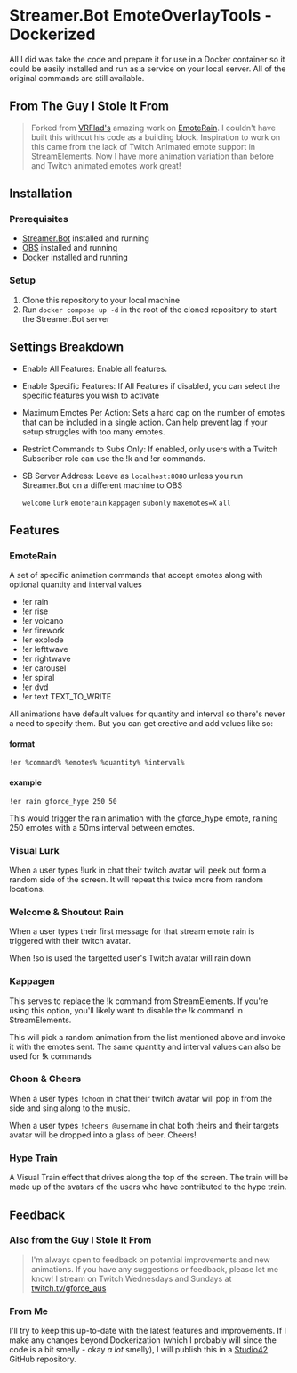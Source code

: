 # Streamer.Bot EmoteOverlayTools - Dockerized

All I did was take the code and prepare it for use in a Docker container so it could be easily installed and run as a service on your local server. All of the original commands are still available.

## From The Guy I Stole It From

> Forked from [VRFlad's](https://vrflad.com) amazing work on [EmoteRain](https://codepen.io/vrflad/pen/VwMYaYo). I couldn't have built this without his code as a building block.
> Inspiration to work on this came from the lack of Twitch Animated emote support in StreamElements. Now I have more animation variation than before and Twitch animated emotes work great!

## Installation

### Prerequisites

- [Streamer.Bot](https://streamer.bot) installed and running
- [OBS](https://obsproject.com/) installed and running
- [Docker](https://www.docker.com/) installed and running

### Setup

1. Clone this repository to your local machine
2. Run `docker compose up -d` in the root of the cloned repository to start the Streamer.Bot server

## Settings Breakdown

- Enable All Features: Enable all features.
- Enable Specific Features: If All Features if disabled, you can select the specific features you wish to activate
- Maximum Emotes Per Action: Sets a hard cap on the number of emotes that can be included in a single action. Can help prevent lag if your setup struggles with too many emotes.
- Restrict Commands to Subs Only: If enabled, only users with a Twitch Subscriber role can use the !k and !er commands.
- SB Server Address: Leave as `localhost:8080` unless you run Streamer.Bot on a different machine to OBS

    `welcome`
    `lurk`
    `emoterain`
    `kappagen`
    `subonly`
    `maxemotes=X`
    `all`

## Features

### EmoteRain

A set of specific animation commands that accept emotes along with optional quantity and interval values

- !er rain
- !er rise
- !er volcano
- !er firework
- !er explode
- !er lefttwave
- !er rightwave
- !er carousel
- !er spiral
- !er dvd
- !er text TEXT_TO_WRITE

All animations have default values for quantity and interval so there's never a need to specify them. But you can get creative and add values like so:

#### format

`!er %command% %emotes% %quantity% %interval%`

#### example

`!er rain gforce_hype 250 50`

This would trigger the rain animation with the gforce_hype emote, raining 250 emotes with a 50ms interval between emotes.

### Visual Lurk

When a user types !lurk in chat their twitch avatar will peek out form a random side of the screen. It will repeat this twice more from random locations.

### Welcome & Shoutout Rain

When a user types their first message for that stream emote rain is triggered with their twitch avatar.

When !so is used the targetted user's Twitch avatar will rain down

### Kappagen

This serves to replace the !k command from StreamElements. If you're using this option, you'll likely want to disable the !k command in StreamElements.

This will pick a random animation from the list mentioned above and invoke it with the emotes sent. The same quantity and interval values can also be used for !k commands

### Choon & Cheers

When a user types `!choon` in chat their twitch avatar will pop in from the side and sing along to the music.

When a user types `!cheers @username` in chat both theirs and their targets avatar will be dropped into a glass of beer. Cheers!

### Hype Train

A Visual Train effect that drives along the top of the screen. The train will be made up of the avatars of the users who have contributed to the hype train.

## Feedback

### Also from the Guy I Stole It From

>I'm always open to feedback on potential improvements and new animations. If you have any suggestions or feedback, please let me know! I stream on Twitch Wednesdays and Sundays at [twitch.tv/gforce_aus](https://www.twitch.tv/gforce_aus)

### From Me

I'll try to keep this up-to-date with the latest features and improvements. If I make any changes beyond Dockerization (which I probably will since the code is a bit smelly - okay _a lot_ smelly), I will publish this in a [Studio42](https://github.com/Studio42-Web-Development) GitHub repository.
